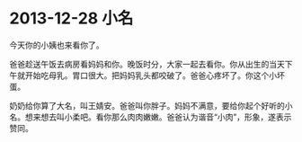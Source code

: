 # 2013-12-28 小名

今天你的小姨也来看你了。

爸爸趁送午饭去病房看妈妈和你。晚饭时分，大家一起去看你。你从出生的当天下午就开始吃母乳。胃口很大。把妈妈乳头都咬破了。爸爸心疼坏了。你这个小坏蛋。

奶奶给你算了大名，叫王婧安。爸爸叫你胖子。妈妈不满意，要给你起个好听的小名。想来想去叫小柔吧。看你那么肉肉嫩嫩。爸爸认为谐音“小肉”，形象，遂表示赞同。